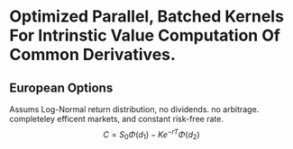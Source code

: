 # Optimized Parallel, Batched Kernels For Intrinstic Value Computation Of Common Derivatives.

## European Options
Assums Log-Normal return distribution, no dividends. no arbitrage. completeley efficent markets, and constant risk-free rate.
$$C = S_0 \Phi(d_1) - K e^{-rT} \Phi(d_2)$$
